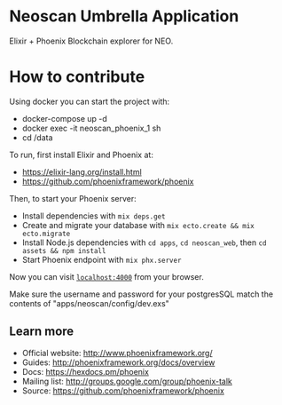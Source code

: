 # Neoscan Umbrella Application

Elixir + Phoenix Blockchain explorer for NEO.
# How to contribute

Using docker you can start the project with:
- docker-compose up -d
- docker exec -it neoscan_phoenix_1 sh
- cd /data

To run, first install Elixir and Phoenix at:

* https://elixir-lang.org/install.html
* https://github.com/phoenixframework/phoenix

Then, to start your Phoenix server:

  * Install dependencies with `mix deps.get`
  * Create and migrate your database with `mix ecto.create && mix ecto.migrate`
  * Install Node.js dependencies with `cd apps`, `cd neoscan_web`, then `cd assets && npm install`
  * Start Phoenix endpoint with `mix phx.server`

Now you can visit [`localhost:4000`](http://localhost:4000) from your browser.

Make sure the username and password for your postgresSQL match the contents of "apps/neoscan/config/dev.exs"

## Learn more

  * Official website: http://www.phoenixframework.org/
  * Guides: http://phoenixframework.org/docs/overview
  * Docs: https://hexdocs.pm/phoenix
  * Mailing list: http://groups.google.com/group/phoenix-talk
  * Source: https://github.com/phoenixframework/phoenix
